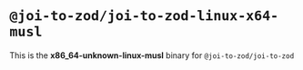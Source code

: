 # `@joi-to-zod/joi-to-zod-linux-x64-musl`

This is the **x86_64-unknown-linux-musl** binary for `@joi-to-zod/joi-to-zod`
